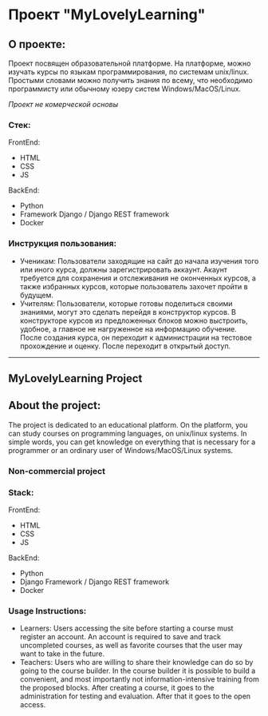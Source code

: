# Проект "MyLovelyLearning"

## О проекте:
Проект посвящен образовательной платформе. На платформе, можно изучать курсы по языкам программирования, по системам unix/linux. Простыми словами можно получить знания по всему, что необходимо программисту или обычному юзеру систем Windows/MacOS/Linux.

*Проект не комерческой основы*
### Стек:
FrontEnd:
- HTML
- CSS
- JS

BackEnd:
- Python 
- Framework Django / Django REST framework
- Docker
### Инструкция пользования:
* Ученикам:
Пользователи заходящие на сайт до начала изучения того или иного курса, должны зарегистрировать аккаунт. Акаунт требуется для сохранения и отслеживания не оконченных курсов, а также избранных курсов, которые пользователь захочет пройти в будущем.
* Учителям:
Пользователи, которые готовы поделиться своими знаниями, могут это сделать перейдя в конструктор курсов. В конструкторе курсов из предложенных блоков можно выстроить, удобное, а главное не нагруженное на информацию обучение. После создания курса, он переходит к администрации на тестовое прохождение и оценку. После переходит в открытый доступ.

---------------------------------------------------------
## MyLovelyLearning Project ##

## About the project:
The project is dedicated to an educational platform. On the platform, you can study courses on programming languages, on unix/linux systems. In simple words, you can get knowledge on everything that is necessary for a programmer or an ordinary user of Windows/MacOS/Linux systems.

### Non-commercial project ###
### Stack:
FrontEnd:
- HTML
- CSS
- JS

BackEnd:
- Python 
- Django Framework / Django REST framework
- Docker
### Usage Instructions:
* Learners:
Users accessing the site before starting a course must register an account. An account is required to save and track uncompleted courses, as well as favorite courses that the user may want to take in the future.
* Teachers:
Users who are willing to share their knowledge can do so by going to the course builder. In the course builder it is possible to build a convenient, and most importantly not information-intensive training from the proposed blocks. After creating a course, it goes to the administration for testing and evaluation. After that it goes to the open access.